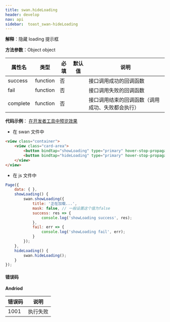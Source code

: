 ```yaml
---
title: swan.hideLoading
header: develop
nav: api
sidebar:  toast_swan-hideLoading
---
```


 

**解释**：隐藏 loading 提示框

**方法参数**：Object object

|属性名 |类型  |必填 | 默认值 |说明|
|---- | ---- | ---- | ----|----|
|success	|function	|	否||接口调用成功的回调函数|
|fail|	function	|	否	||接口调用失败的回调函数|
|complete|	function|		否||	接口调用结束的回调函数（调用成功、失败都会执行）|


**代码示例**：
<a href="swanide://fragment/6960611628839f267d8df02ca3521a241574135233401" title="在开发者工具中预览效果" target="_self">在开发者工具中预览效果</a>

* 在 swan 文件中

```html
<view class="container">
    <view class="card-area">
        <button bindtap="showLoading" type="primary" hover-stop-propagation="true">swan.showLoading</button> 
        <button bindtap="hideLoading" type="primary" hover-stop-propagation="true">swan.hideLoading</button>   
    </view>
</view>
```

* 在 js 文件中

```js
Page({
    data: { },
    showLoading() {
        swan.showLoading({
            title: '正在加载...',
            mask: false, // 一般设置这个值为false
            success: res => {
                console.log('showLoading success', res);
            },
            fail: err => {
                console.log('showLoading fail', err);
            }
        });
    },
    hideLoading() {
        swan.hideLoading();
    }
});
```

#### 错误码

**Andriod**

|错误码|说明|
|--|--|
|1001|执行失败|

 

